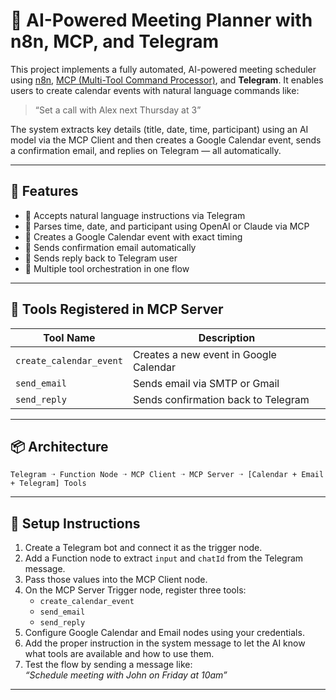 # 📅 AI-Powered Meeting Planner with n8n, MCP, and Telegram

This project implements a fully automated, AI-powered meeting scheduler using [n8n](https://n8n.io), [MCP (Multi-Tool Command Processor)](https://docs.n8n.io/integrations/tools/mcp/), and **Telegram**. It enables users to create calendar events with natural language commands like:

> “Set a call with Alex next Thursday at 3”

The system extracts key details (title, date, time, participant) using an AI model via the MCP Client and then creates a Google Calendar event, sends a confirmation email, and replies on Telegram — all automatically.

---

## 🚀 Features

- 📲 Accepts natural language instructions via Telegram
- 🧠 Parses time, date, and participant using OpenAI or Claude via MCP
- 📆 Creates a Google Calendar event with exact timing
- 📧 Sends confirmation email automatically
- 💬 Sends reply back to Telegram user
- 🔄 Multiple tool orchestration in one flow

---

## 🧰 Tools Registered in MCP Server

| Tool Name             | Description                                 |
|-----------------------|---------------------------------------------|
| `create_calendar_event` | Creates a new event in Google Calendar     |
| `send_email`            | Sends email via SMTP or Gmail              |
| `send_reply`            | Sends confirmation back to Telegram        |

---

## 📦 Architecture

```
Telegram ➝ Function Node ➝ MCP Client ➝ MCP Server ➝ [Calendar + Email + Telegram] Tools
```

---

## 🔧 Setup Instructions

1. Create a Telegram bot and connect it as the trigger node.
2. Add a Function node to extract `input` and `chatId` from the Telegram message.
3. Pass those values into the MCP Client node.
4. On the MCP Server Trigger node, register three tools:
    - `create_calendar_event`
    - `send_email`
    - `send_reply`
5. Configure Google Calendar and Email nodes using your credentials.
6. Add the proper instruction in the system message to let the AI know what tools are available and how to use them.
7. Test the flow by sending a message like:  
   _“Schedule meeting with John on Friday at 10am”_

---

